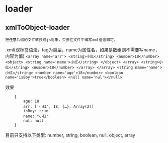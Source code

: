 # loader

## xmlToObject-loader
    把任意后缀的文件转换成js对象，只要在文件中编写xml语法即可。

.xml(双标签语法，tag为类型，name为属性名，如果是数组则不需要写name，内容为值)
``
    <array name='arr'>
        <string>小红</string>
        <number>18</number>
        <object>
            <string name='name'>小红</string>
        </object>
        <array>
            <string>小红</string>
            <number>18</number>
        </array>
    </array>
    <string name='name'>小红</string>
    <number name='age'>18</number>
    <boolean name='isBoy'>true</boolean>
    <null name='nul'></null>
``

效果
```
    {
        age: 18
        arr: ['小红', 18, {…}, Array(2)]
        isBoy: true
        name: "小红"
        nul: null
    }
```

目前只支持以下类型:
    number,
    string,
    boolean,
    null,
    object,
    array